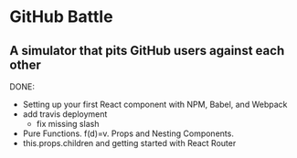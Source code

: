 # GitHub Battle

## A simulator that pits GitHub users against each other

DONE:
- Setting up your first React component with NPM, Babel, and Webpack
- add travis deployment
	- fix missing slash
- Pure Functions. f(d)=v. Props and Nesting Components.
- this.props.children and getting started with React Router
